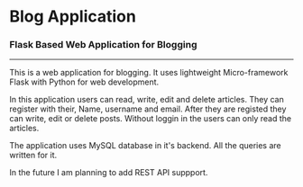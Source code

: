<h1>Blog Application</h1>
<h3>Flask Based Web Application for Blogging</h3>
<hr>
This is a web application for blogging. It uses lightweight Micro-framework Flask with Python for web development.

In this application users can read, write, edit and delete articles. They can register with their, Name, username and email. After they are registed they can write, edit or delete posts. Without loggin in the users can only read the articles.

The application uses MySQL database in it's backend. All the queries are written for it.

In the future I am planning to add REST API suppport.